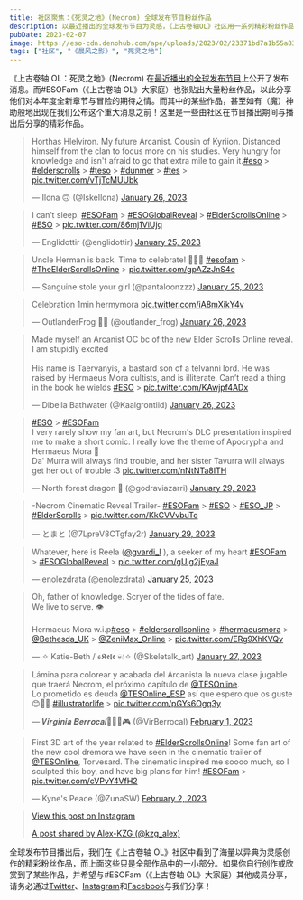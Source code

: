 ```yaml
---
title: 社区聚焦：《死灵之地》(Necrom) 全球发布节目粉丝作品
description: 以最近播出的全球发布节目为灵感，《上古卷轴OL》社区用一系列精彩粉丝作品展示了他们对知识魔神的敬拜。
pubDate: 2023-02-07
image: https://eso-cdn.denohub.com/ape/uploads/2023/02/23371bd7a1b55a83894ba8ad292c342a.jpg
tags: ["社区", "《晨风之影》", "死灵之地"]
---
```


《上古卷轴 OL：死灵之地》(Necrom) 在[最近播出的全球发布节目](/news/post/63497)上公开了发布消息。而#ESOFam（《上古卷轴
OL》大家庭）也张贴出大量粉丝作品，以此分享他们对本年度全新章节与冒险的期待之情。而其中的某些作品，甚至如有（魔）神助般地出现在我们公布这个重大消息之前！这里是一些由社区在节目播出期间与播出后分享的精彩作品。

> Horthas Hlelviron. My future Arcanist. Cousin of Kyriion. Distanced himself from the clan to focus more on his
> studies. Very hungry for knowledge and isn't afraid to go that extra mile to gain
> it.[#eso](https://twitter.com/hashtag/eso?src=hash&ref_src=twsrc%5Etfw) >
> [#elderscrolls](https://twitter.com/hashtag/elderscrolls?src=hash&ref_src=twsrc%5Etfw) >
> [#teso](https://twitter.com/hashtag/teso?src=hash&ref_src=twsrc%5Etfw) >
> [#dunmer](https://twitter.com/hashtag/dunmer?src=hash&ref_src=twsrc%5Etfw) >
> [#tes](https://twitter.com/hashtag/tes?src=hash&ref_src=twsrc%5Etfw) >
> [pic.twitter.com/vTjTcMUUbk](https://t.co/vTjTcMUUbk)
>
> — Ilona 🙃 (@IskeIlona)
> [January 26, 2023](https://twitter.com/IskeIlona/status/1618538661364273155?ref_src=twsrc%5Etfw)

> I can’t sleep. [#ESOFam](https://twitter.com/hashtag/ESOFam?src=hash&ref_src=twsrc%5Etfw) >
> [#ESOGlobalReveal](https://twitter.com/hashtag/ESOGlobalReveal?src=hash&ref_src=twsrc%5Etfw) >
> [#ElderScrollsOnline](https://twitter.com/hashtag/ElderScrollsOnline?src=hash&ref_src=twsrc%5Etfw) >
> [#ESO](https://twitter.com/hashtag/ESO?src=hash&ref_src=twsrc%5Etfw) >
> [pic.twitter.com/86mj1ViUjq](https://t.co/86mj1ViUjq)
>
> — Englidottir (@englidottir)
> [January 25, 2023](https://twitter.com/englidottir/status/1618198399257563138?ref_src=twsrc%5Etfw)

> Uncle Herman is back. Time to celebrate! 👀👀👀
> [#esofam](https://twitter.com/hashtag/esofam?src=hash&ref_src=twsrc%5Etfw) >
> [#TheElderScrollsOnline](https://twitter.com/hashtag/TheElderScrollsOnline?src=hash&ref_src=twsrc%5Etfw) >
> [pic.twitter.com/gpAZzJnS4e](https://t.co/gpAZzJnS4e)
>
> — Sanguine stole your girl (@pantaloonzzz)
> [January 25, 2023](https://twitter.com/pantaloonzzz/status/1618374814997286914?ref_src=twsrc%5Etfw)

> Celebration 1min hermymora [pic.twitter.com/iA8mXikY4v](https://t.co/iA8mXikY4v)
>
> — OutlanderFrog 🐸✨ (@outlander_frog)
> [January 26, 2023](https://twitter.com/outlander_frog/status/1618414581898170368?ref_src=twsrc%5Etfw)

> Made myself an Arcanist OC bc of the new Elder Scrolls Online reveal. I am stupidly excited\
> \
> His name is Taervanyis, a bastard son of a telvanni lord. He was raised by Hermaeus Mora cultists, and is illiterate.
> Can’t read a thing in the book he wields [#ESO](https://twitter.com/hashtag/ESO?src=hash&ref_src=twsrc%5Etfw) >
> [pic.twitter.com/KAwjpf4ADx](https://t.co/KAwjpf4ADx)
>
> — Dibella Bathwater (@Kaalgrontiid)
> [January 26, 2023](https://twitter.com/Kaalgrontiid/status/1618693245479043073?ref_src=twsrc%5Etfw)

> [#ESO](https://twitter.com/hashtag/ESO?src=hash&ref_src=twsrc%5Etfw) >
> [#ESOFam](https://twitter.com/hashtag/ESOFam?src=hash&ref_src=twsrc%5Etfw)\
> I very rarely show my fan art, but Necrom's DLC presentation inspired me to make a short comic. I really love the
> theme of Apocrypha and Hermaeus Mora 💚\
> Da' Murra will always find trouble, and her sister Tavurra will always get her out of trouble :3
> [pic.twitter.com/nNtNTa8ITH](https://t.co/nNtNTa8ITH)
>
> — North forest dragon 🌲 (@godraviazarri)
> [January 29, 2023](https://twitter.com/godraviazarri/status/1619730331527176193?ref_src=twsrc%5Etfw)

> \-Necrom Cinematic Reveal Trailer- [#ESOFam](https://twitter.com/hashtag/ESOFam?src=hash&ref_src=twsrc%5Etfw) >
> [#ESO](https://twitter.com/hashtag/ESO?src=hash&ref_src=twsrc%5Etfw) >
> [#ESO_JP](https://twitter.com/hashtag/ESO_JP?src=hash&ref_src=twsrc%5Etfw) >
> [#ElderScrolls](https://twitter.com/hashtag/ElderScrolls?src=hash&ref_src=twsrc%5Etfw) >
> [pic.twitter.com/KkCVVvbuTo](https://t.co/KkCVVvbuTo)
>
> — とまと (@7LpreV8CTgfay2r)
> [January 29, 2023](https://twitter.com/7LpreV8CTgfay2r/status/1619549998437527552?ref_src=twsrc%5Etfw)

> Whatever, here is Reela ([@gvardi_l](https://twitter.com/gvardi_l?ref_src=twsrc%5Etfw) ), a seeker of my heart
> [#ESOFam](https://twitter.com/hashtag/ESOFam?src=hash&ref_src=twsrc%5Etfw) >
> [#ESOGlobalReveal](https://twitter.com/hashtag/ESOGlobalReveal?src=hash&ref_src=twsrc%5Etfw) >
> [pic.twitter.com/gUig2jEyaJ](https://t.co/gUig2jEyaJ)
>
> — enolezdrata (@enolezdrata)
> [January 25, 2023](https://twitter.com/enolezdrata/status/1618362951878209538?ref_src=twsrc%5Etfw)

> Oh, father of knowledge. Scryer of the tides of fate.\
> We live to serve. 👁️\
> \
> Hermaeus Mora w.i.p[#eso](https://twitter.com/hashtag/eso?src=hash&ref_src=twsrc%5Etfw) >
> [#elderscrollsonline](https://twitter.com/hashtag/elderscrollsonline?src=hash&ref_src=twsrc%5Etfw) >
> [#hermaeusmora](https://twitter.com/hashtag/hermaeusmora?src=hash&ref_src=twsrc%5Etfw) >
> [@Bethesda_UK](https://twitter.com/Bethesda_UK?ref_src=twsrc%5Etfw) >
> [@ZeniMax_Online](https://twitter.com/ZeniMax_Online?ref_src=twsrc%5Etfw) >
> [pic.twitter.com/ERg9XhKVQv](https://t.co/ERg9XhKVQv)
>
> — ✧ Katie-Beth / 𝖘𝕶𝖊𝖑𝖊 💀💧✧ (@Skeletalk_art)
> [January 27, 2023](https://twitter.com/Skeletalk_art/status/1618796679641313281?ref_src=twsrc%5Etfw)

> Lámina para colorear y acabada del Arcanista la nueva clase jugable que traerá Necrom, el próximo capítulo de
> [@TESOnline](https://twitter.com/TESOnline?ref_src=twsrc%5Etfw).\
> Lo prometido es deuda [@TESOnline_ESP](https://twitter.com/TESOnline_ESP?ref_src=twsrc%5Etfw) así que espero que os
> guste 😊🤞💚.[#illustratorlife](https://twitter.com/hashtag/illustratorlife?src=hash&ref_src=twsrc%5Etfw) >
> [pic.twitter.com/pGYs6Ogq3y](https://t.co/pGYs6Ogq3y)
>
> — 𝑽𝒊𝒓𝒈𝒊𝒏𝒊𝒂 𝑩𝒆𝒓𝒓𝒐𝒄𝒂𝒍🎨📜🎲🎮 (@VirBerrocal)
> [February 1, 2023](https://twitter.com/VirBerrocal/status/1620881362650791937?ref_src=twsrc%5Etfw)

> First 3D art of the year related to
> [#ElderScrollsOnline](https://twitter.com/hashtag/ElderScrollsOnline?src=hash&ref_src=twsrc%5Etfw)! Some fan art of
> the new cool dremora we have seen in the cinematic trailer of
> [@TESOnline](https://twitter.com/TESOnline?ref_src=twsrc%5Etfw), Torvesard. The cinematic inspired me soooo much, so I
> sculpted this boy, and have big plans for him!
> [#ESOFam](https://twitter.com/hashtag/ESOFam?src=hash&ref_src=twsrc%5Etfw) >
> [pic.twitter.com/cVPvY4VfH2](https://t.co/cVPvY4VfH2)
>
> — Kyne's Peace (@ZunaSW) [February 2, 2023](https://twitter.com/ZunaSW/status/1621208613552267264?ref_src=twsrc%5Etfw)

> [View this post on Instagram](https://www.instagram.com/p/CoK9TkhrhLO/?utm_source=ig_embed&utm_campaign=loading)
>
> [A post shared by Alex-KZG (@kzg_alex)](https://www.instagram.com/p/CoK9TkhrhLO/?utm_source=ig_embed&utm_campaign=loading)

全球发布节目播出后，我们在《上古卷轴
OL》社区中看到了海量以异典为灵感创作的精彩粉丝作品，而上面这些只是全部作品中的一小部分。如果你自行创作或欣赏到了某些作品，并希望与#ESOFam（《上古卷轴
OL》大家庭）其他成员分享，请务必通过[Twitter](https://twitter.com/TESOnline)、[Instagram](https://www.instagram.com/elderscrollsonline/)和[Facebook](https://www.facebook.com/elderscrollsonline)与我们分享！
